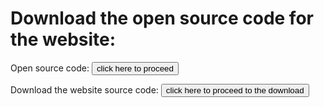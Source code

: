   
  # Download the open source code for the website:
  
  
  Open source code: <a href="https://github.com/1000YearsLater/1000YearsLater.github.io"><button type="button">click here to proceed</button></a>
  
  
  Download the website source code: <a href="https://github.com/1000YearsLater/1000YearsLater.github.io/archive/1kModern.zip"><button type="button">click here to proceed to the download</button></a>
